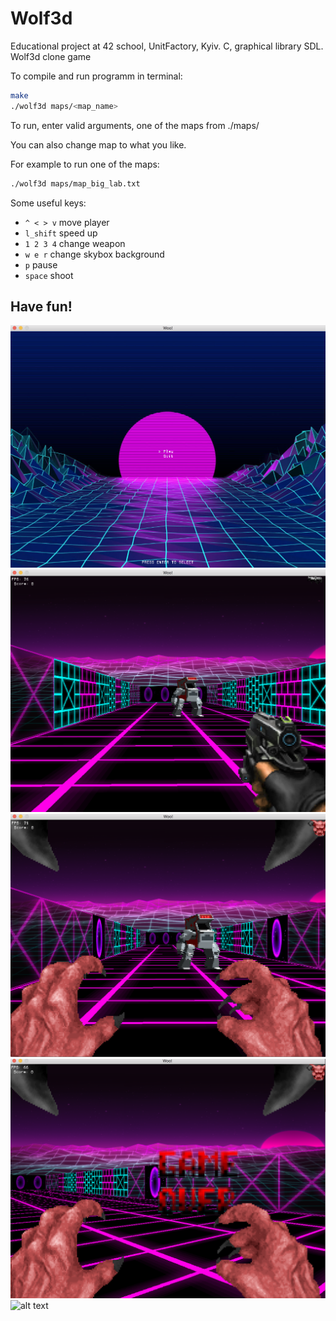 # Wolf3d
Educational project at 42 school, UnitFactory, Kyiv. C, graphical library SDL. Wolf3d clone game

To compile and run programm in terminal:
```bash
make
./wolf3d maps/<map_name>
```
To run, enter valid arguments, one of the maps from ./maps/

You can also change map to what you like.

For example to run one of the maps:
```bash
./wolf3d maps/map_big_lab.txt
```
Some useful keys:

* `^ < > v` move player
* `l_shift` speed up 
* `1 2 3 4` change weapon
* `w e r` change skybox background
* `p` pause
* `space` shoot

## Have fun!

![alt text](https://github.com/DA-NDI/Wolf3d/blob/master/screenshot_4.png)
![alt text](https://github.com/DA-NDI/Wolf3d/blob/master/screenshot_1.png)
![alt text](https://github.com/DA-NDI/Wolf3d/blob/master/screenshot_2.png)
![alt text](https://github.com/DA-NDI/Wolf3d/blob/master/screenshot_3.png)
![alt text](https://github.com/DA-NDI/Wolf3d/blob/master/wolf1.gif)
